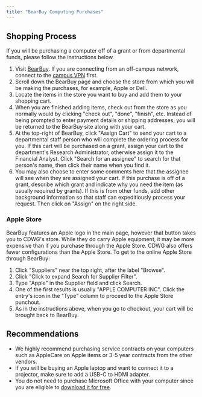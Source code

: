 ```yaml
---
title: "BearBuy Computing Purchases"
---
```

## Shopping Process

If you will be purchasing a computer off of a grant or from departmental
funds, please follow the instructions below.

1.  Visit [BearBuy](https://bearbuy.is.berkeley.edu/). If you are
    connecting from an off-campus network, connect to the [campus
    VPN](/faqs/using-campus-vpn) first.
2.  Scroll down the BearBuy page and choose the store from which you
    will be making the purchases, for example, Apple or Dell.
3.  Locate the items in the store you want to buy and add them to your
    shopping cart.
4.  When you are finished adding items, check out from the store as you
    normally would by clicking "check out", "done", "finish", etc.
    Instead of being prompted to enter payment details or shipping
    addresses, you will be returned to the BearBuy site along with your
    cart.
5.  At the top-right of BearBuy, click "Assign Cart" to send your cart
    to a departmental staff person who will complete the ordering
    process for you. If this cart will be purchased on a grant, assign
    your cart to the department's Research Administrator, otherwise
    assign it to the Financial Analyst. Click "Search for an assignee"
    to search for that person's name, then click their name when you
    find it.
6.  You may also choose to enter some comments here that the assignee
    will see when they are assigned your cart. If this purchase is off
    of a grant, describe which grant and indicate why you need the item
    (as usually required by grants). If this is from other funds, add
    other background information so that staff can expeditiously process
    your request. Then click on "Assign" on the right side.

### Apple Store

BearBuy features an Apple logo in the main page, however that button
takes you to CDWG's store. While they do carry Apple equipment, it may
be more expensive than if you purchase through the Apple Store. CDWG
also offers fewer configurations than the Apple Store. To get to the
online Apple Store through BearBuy:

1.  Click "Suppliers" near the top right, after the label "Browse".
2.  Click "Click to expand Search for Supplier Filter".
3.  Type "Apple" in the Supplier field and click Search.
4.  One of the first results is usually "APPLE COMPUTER INC". Click the
    entry's icon in the "Type" column to proceed to the Apple Store
    punchout.
5.  As in the instructions above, when you go to checkout, your cart
    will be brought back to BearBuy.

## Recommendations

- We highly recommend purchasing service contracts on your computers
  such as AppleCare on Apple items or 3-5 year contracts from the other
  vendors.
- If you will be buying an Apple laptop and want to connect it to a
  projector, make sure to add a USB-C to HDMI adapter.
- You do not need to purchase Microsoft Office with your computer since
  you are eligible to [download it for
  free](https://software.berkeley.edu/microsoft).
